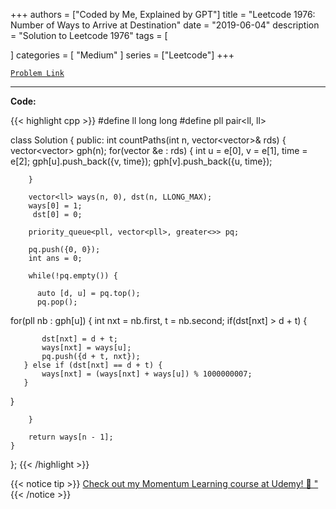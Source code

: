 
+++
authors = ["Coded by Me, Explained by GPT"]
title = "Leetcode 1976: Number of Ways to Arrive at Destination"
date = "2019-06-04"
description = "Solution to Leetcode 1976"
tags = [
    
]
categories = [
    "Medium"
]
series = ["Leetcode"]
+++



[`Problem Link`](https://leetcode.com/problems/number-of-ways-to-arrive-at-destination/description/)

---

**Code:**

{{< highlight cpp >}}
#define ll long long
#define pll pair<ll, ll>

class Solution {
public:
    int countPaths(int n, vector<vector<int>>& rds) {
        vector<vector<pll>> gph(n);
        for(vector<int> &e : rds) {
            int u = e[0], v = e[1], time = e[2];
            gph[u].push_back({v, time});
            gph[v].push_back({u, time});
            
        }
        
        vector<ll> ways(n, 0), dst(n, LLONG_MAX);
        ways[0] = 1;
         dst[0] = 0;
        
        priority_queue<pll, vector<pll>, greater<>> pq;
        
        pq.push({0, 0});
        int ans = 0;
        
        while(!pq.empty()) {
            
          auto [d, u] = pq.top();
          pq.pop();
            
   for(pll nb : gph[u]) {
              int nxt = nb.first, t = nb.second;
       if(dst[nxt] > d + t) {
           
           dst[nxt] = d + t;
           ways[nxt] = ways[u];
           pq.push({d + t, nxt});
       } else if (dst[nxt] == d + t) {
           ways[nxt] = (ways[nxt] + ways[u]) % 1000000007;
       }
       
   }
            
        }
        
        return ways[n - 1];
    }
};
{{< /highlight >}}



{{< notice tip >}}
[Check out my Momentum Learning course at Udemy! 🚀 "](https://www.udemy.com/course/blind-75-the-data-structures-and-algorithms-essentials/)
{{< /notice >}}

